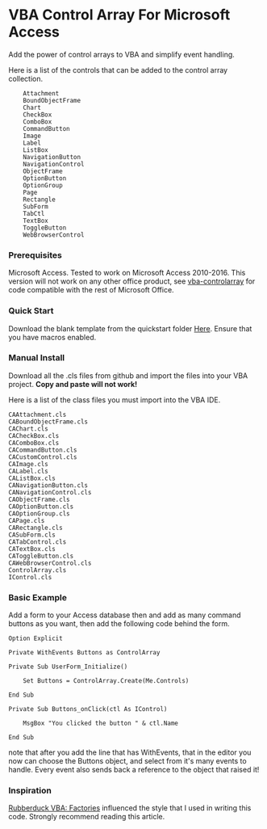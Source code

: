 # VBA Control Array For Microsoft Access

Add the power of control arrays to VBA and simplify event handling.  

Here is a list of the controls that can be added to the control array collection.
```
    Attachment
    BoundObjectFrame
    Chart
    CheckBox
    ComboBox
    CommandButton
    Image
    Label
    ListBox
    NavigationButton
    NavigationControl
    ObjectFrame
    OptionButton
    OptionGroup
    Page
    Rectangle
    SubForm
    TabCtl
    TextBox
    ToggleButton
    WebBrowserControl
```
### Prerequisites

Microsoft Access.  Tested to work on Microsoft Access 2010-2016. This version will not work on any other office product, see [vba-controlarray](https//github.com/bohicajr/vba-controlarray) for code compatible with the rest of Microsoft Office.


### Quick Start
Download the blank template from the quickstart folder [Here](https://github.com/bohicajr/vba-msaccess-controlarray/blob/master/quickstart/VBA-MSAccess-ControlArray_Blank.accdb). Ensure that you have macros enabled.

### Manual Install

Download all the .cls files from github and import the files into your VBA project.
**Copy and paste will not work!**

Here is a list of the class files you must import into the VBA IDE.

```
CAAttachment.cls
CABoundObjectFrame.cls
CAChart.cls
CACheckBox.cls
CAComboBox.cls
CACommandButton.cls
CACustomControl.cls
CAImage.cls
CALabel.cls
CAListBox.cls
CANavigationButton.cls
CANavigationControl.cls
CAObjectFrame.cls
CAOptionButton.cls
CAOptionGroup.cls
CAPage.cls
CARectangle.cls
CASubForm.cls
CATabControl.cls
CATextBox.cls
CAToggleButton.cls
CAWebBrowserControl.cls
ControlArray.cls
IControl.cls
```

### Basic Example
Add a form to your Access database then and add as many command buttons as you want, then add the following code behind the form.

```VBA
Option Explicit

Private WithEvents Buttons as ControlArray

Private Sub UserForm_Initialize()
    
    Set Buttons = ControlArray.Create(Me.Controls)

End Sub

Private Sub Buttons_onClick(ctl As IControl)
    
    MsgBox "You clicked the button " & ctl.Name
    
End Sub
```

note that after you add the line that has WithEvents, that in the editor you now can choose the Buttons object, and select from it's many events to handle.  Every event also sends back a reference to the object that raised it!

### Inspiration
[Rubberduck VBA: Factories](https://rubberduckvba.wordpress.com/2016/07/05/oop-vba-pt-2-factories-and-cheap-hotels/) influenced the style that I used in writing this code.  Strongly recommend reading this article.
